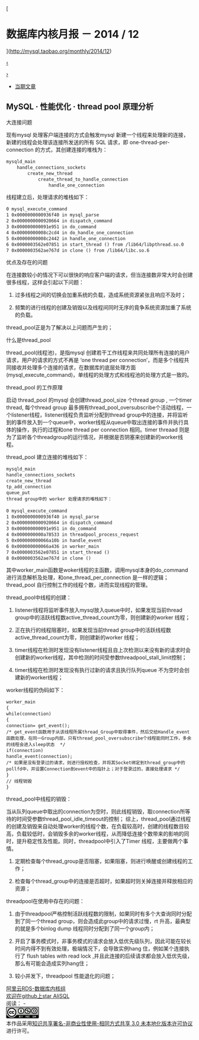 [

# 数据库内核月报 － 2014 / 12

](http://mysql.taobao.org/monthly/2014/12)

[‹](http://mysql.taobao.org/monthly/2014/12/02/)

[›](http://mysql.taobao.org/monthly/2014/12/04/)

*   [当期文章](#)

## MySQL · 性能优化 · thread pool 原理分析

大连接问题

现有mysql 处理客户端连接的方式会触发mysql 新建一个线程来处理新的连接，新建的线程会处理该连接所发送的所有 SQL 请求，即 one-thread-per-connection 的方式，其创建连接的堆栈为：

```plain
mysqld_main
	handle_connections_sockets
		create_new_thread
			create_thread_to_handle_connection
				handle_one_connection
```

线程建立后，处理请求的堆栈如下：

```plain
0 mysql_execute_command
1 0x0000000000936f40 in mysql_parse
2 0x0000000000920664 in dispatch_command
3 0x000000000091e951 in do_command
4 0x00000000008c2cd4 in do_handle_one_connection
5 0x00000000008c2442 in handle_one_connection
6 0x0000003562e07851 in start_thread () from /lib64/libpthread.so.0
7 0x0000003562ae767d in clone () from /lib64/libc.so.6
```

优点及存在的问题

在连接数较小的情况下可以很快的响应客户端的请求，但当连接数非常大时会创建很多线程，这样会引起以下问题：

1.  过多线程之间的切换会加重系统的负载，造成系统资源紧张且响应不及时；
    
2.  频繁的进行线程的创建及销毁以及线程间同时无序的竟争系统资源加重了系统的负载。
    

thread\_pool正是为了解决以上问题而产生的；

什么是thread\_pool

thread\_pool(线程池)，是指mysql 创建若干工作线程来共同处理所有连接的用户请求，用户的请求的方式不再是 ‘one thread per connection’，而是多个线程共同接收并处理多个连接的请求，在数据库的底层处理方面(mysql\_execute\_command)，单线程的处理方式和线程池的处理方式是一致的。

thread\_pool 的工作原理

启动 thread\_pool 的mysql 会创建thread\_pool\_size 个thread group , 一个timer thread, 每个thread group 最多拥有thread\_pool\_oversubscribe个活动线程，一个listener线程，listener线程负责监听分配到thread group中的连接，并将监听到的事件放入到一个queue中，worker线程从queue中取出连接的事件并执行具体的操作，执行的过程和one thread per connection 相同。timer threaad 则是为了监听各个threadgroup的运行情况，并根据是否阴塞来创建新的worker线程。

thread\_pool 建立连接的堆栈如下：

```plain
mysqld_main
handle_connections_sockets
create_new_thread
tp_add_connection
queue_put
thread group中的 worker 处理请求的堆栈如下：

0 mysql_execute_command
1 0x0000000000936f40 in mysql_parse
2 0x0000000000920664 in dispatch_command
3 0x000000000091e951 in do_command
4 0x0000000000a78533 in threadpool_process_request
5 0x000000000066a10b in handle_event
6 0x000000000066a436 in worker_main
7 0x0000003562e07851 in start_thread ()
8 0x0000003562ae767d in clone ()
```

其中worker\_main函数是woker线程的主函数，调用mysql本身的do\_command 进行消息解析及处理，和one\_thread\_per\_connection 是一样的逻辑； thread\_pool 自行控制工作的线程个数，进而实现线程的管理。

thread\_pool中线程的创建：

1.  listener线程将监听事件放入mysql放入queue中时，如果发现当前thread group中的活跃线程数active\_thread\_count为零，则创建新的worker 线程；
    
2.  正在执行的线程阻塞时，如果发现当前thread group中的活跃线程数active\_thread\_count为零，则创建新的worker 线程；
    
3.  timer线程在检测时发现没有listener线程且自上次检测以来没有新的请求时会创建新的worker线程，其中检测的时间受参数threadpool\_stall\_limit控制；
    
4.  timer线程在检测时发现没有执行过新的请求且执行队列queue 不为空时会创建新的worker线程；
    

worker线程的伪码如下：

```plain
worker_main
{
while(connection)
{
connection= get_event();
/* get_event函数用于从该线程所属thread_Group中取得事件，然后交给Handle_event函数处理，在同一Group内部，只有thread_pool_oversubscribe个线程能同时工作，多余的线程会进入sleep状态  */
if(connection)
handle_event(connection);
/* 如果是没有登录过的请求，则进行授权检查，并将其Socket绑定到thread_group中的pollfd中，并设置Connection到event中的指针上；对于登录过的，直接处理请求 */
}
// 线程销毁
}
```

thread\_pool中线程的销毁：

当从队列queue中取出的connection为空时，则此线程销毁，取connection所等待的时间受参数thread\_pool\_idle\_timeout的控制； 综上，thread\_pool通过线程的创建及销毁来自动处理worker的线程个数，在负载较高时，创建的线程数目较高，负载较低时，会销毁多余的worker线程，从而降低连接个数带来的影响的同时，提升稳定性及性能。同时，threadpool中引入了Timer 线程，主要做两个事情。

1.  定期检查每个thread\_group是否阻塞，如果阻塞，则进行唤醒或创建线程的工作；
    
2.  检查每个thread\_group中的连接是否超时，如果超时则关掉连接并释放相应的资源；
    

threadpool在使用中存在的问题：

1.  由于threadpool严格控制活跃线程数的限制，如果同时有多个大查询同时分配到了同一个thread group，则会造成此group中的请求过慢，rt 升高，最典型的就是多个binlog dump 线程同时分配到了同一个group内；
    
2.  开启了事务模式时，非事务模式的请求会放入低优先级队列，因此可能在较长时间内得不到有效处理，极端情况下，会导致实例hang 住，例如某个连接执行了 flush tables with read lock ,并且此连接的后续请求都会放入低优先级，那么有可能会造成实列hang住；
    
3.  较小并发下，threadpool 性能退化的问题；
    

[阿里云RDS-数据库内核组](http://mysql.taobao.org/)  
[欢迎在github上star AliSQL](https://github.com/alibaba/AliSQL)  
阅读： -  
[![知识共享许可协议](assets/1631063944-8232d49bd3e964f917fa8f469ae7c52a.png)](http://creativecommons.org/licenses/by-nc-sa/3.0/)  
本作品采用[知识共享署名-非商业性使用-相同方式共享 3.0 未本地化版本许可协议](http://creativecommons.org/licenses/by-nc-sa/3.0/)进行许可。
